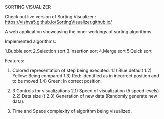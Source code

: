 SORTING VISUALIZER

Check out live version of Sorting Visualizer :
https://vishva5.github.io/SortingVisualizer.github.io/

A web application showcasing the inner workings of sorting algorithms.

Implemented algorithms:

1.Bubble sort
2.Selection sort
3.Insertion sort
4.Merge sort
5.Quick sort

Features:

1. Colored representation of step being executed. 
1.1) Blue:default 
1.2) Yellow: Being compared 
1.3) Red: Identified as in incorrect position and to be moved 
1.4) Green: In correct position

2. 3 Controls for visualizations
 2.1) Speed of visualization (5 speed levels) 
 2.2) Data size () 
 2.3) Generation of new data (Randomly generate new data).

3. Time and Space complexity of algorithm being visualized.
